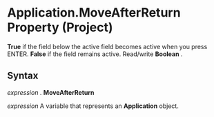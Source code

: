 
# Application.MoveAfterReturn Property (Project)

 **True** if the field below the active field becomes active when you press ENTER. **False** if the field remains active. Read/write **Boolean** .


## Syntax

 _expression_ . **MoveAfterReturn**

 _expression_ A variable that represents an **Application** object.

